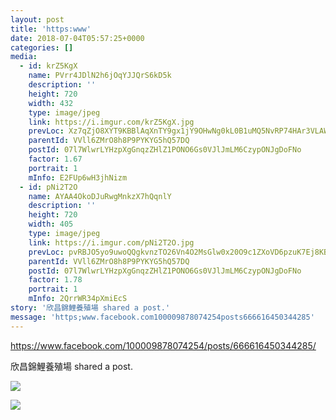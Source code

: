 ```yaml
---
layout: post
title: 'https:www' 
date: 2018-07-04T05:57:25+0000 
categories: [] 
media:
  - id: krZ5KgX
    name: PVrr4JDlN2h6jOqYJJQrS6kD5k
    description: ''   
    height: 720
    width: 432
    type: image/jpeg
    link: https://i.imgur.com/krZ5KgX.jpg
    prevLoc: Xz7qZjO8XYT9KBBlAqXnTY9gx1jY9OHwNg0kL0B1uMQ5NvRP74HAr3VLAWAvILn2mlOQzyIRo7A4P193UjEOXOyVXGC8r1NLgYZPIA6GK42E5RCY0rkz1JJACAzZRMEBOEfRKExXp10OIY2JJpooxwsjkrWwm2GDIYVJm8ggRxfNMrx6J00wSgv7pGgAz8c1zKK6QX3nuYGyMmnmMKuGPy0mXnw8F5w2X0QgOXt3n4vDxRjPIxpVqPQV1AFzZjgXLkoq
    parentId: VVll6ZMrO8h8P9PYKYG5hQ57DQ
    postId: 07l7WlwrLYHzpXgGnqzZHlZ1PONO6Gs0VJlJmLM6CzypONJgDoFNo
    factor: 1.67
    portrait: 1
    mInfo: E2FUp6wH3jhNizm
  - id: pNi2T2O
    name: AYAA4OkoDJuRwgMnkzX7hQqnlY
    description: ''   
    height: 720
    width: 405
    type: image/jpeg
    link: https://i.imgur.com/pNi2T2O.jpg
    prevLoc: pvRBJO5yo9uwoQQgkvnzTO26Vn4O2MsGlw0x20O9c1ZXoVD6pzuK7Ej8KBE0hz0Dx9OgGGiBXkD8JvvyIkLkJq32mZTmOyQoJNp2s4EEGDYYzkUr6XQx91yMcE0nZVQyE7sxyoyMlx65Ck3kVxWrzyFrvjKgRQMvuLgj7Gy4NNi13961jJmqIDRo8Kl1QOCJjWGQ5Nm7iB0Z7PWzGxHBKL2GW97QC1DgNG9Q0oilP39Dk9RyfnO0g9Q6kWUwB5zBql6zS4Jx
    parentId: VVll6ZMrO8h8P9PYKYG5hQ57DQ
    postId: 07l7WlwrLYHzpXgGnqzZHlZ1PONO6Gs0VJlJmLM6CzypONJgDoFNo
    factor: 1.78
    portrait: 1
    mInfo: 2QrrWR34pXmiEcS
story: '欣昌錦鯉養殖場 shared a post.'  
message: 'https;www.facebook.com100009878074254posts666616450344285'  
---
```


https://www.facebook.com/100009878074254/posts/666616450344285/
 
 
[//]: #story:
欣昌錦鯉養殖場 shared a post.


[//]: #media:  
<a href="https://i.imgur.com/krZ5KgX.jpg"><img class="postImage" src="https://i.imgur.com/krZ5KgXh.jpg" />  
</a>    

<a href="https://i.imgur.com/pNi2T2O.jpg"><img class="postImage" src="https://i.imgur.com/pNi2T2Oh.jpg" />  
</a>   
